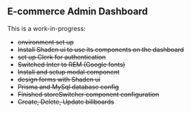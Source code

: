 ## E-commerce Admin Dashboard

This is a work-in-progress:

- ~~environment set up~~
- ~~Install Shadcn ui to use its components on the dashboard~~
- ~~set up Clerk for authentication~~
- ~~Switched Inter to REM (Google fonts)~~
- ~~Install and setup modal component~~
- ~~design forms with Shadcn ui~~
- ~~Prisma and MySql database config~~
- ~~Finished storeSwitcher component configuration~~
- ~~Create, Delete, Update billboards~~
